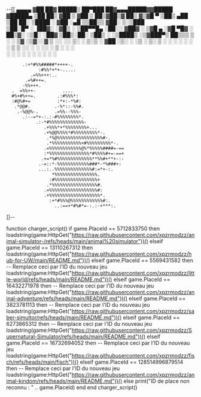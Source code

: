 --[[
 ▄▄▄▄   ▓██   ██▓     █████▒ ██▀███   ██▓▄▄▄█████▓▓█████ 
▓█████▄  ▒██  ██▒   ▓██   ▒ ▓██ ▒ ██▒▓██▒▓  ██▒ ▓▒▓█   ▀ 
▒██▒ ▄██  ▒██ ██░   ▒████ ░ ▓██ ░▄█ ▒▒██▒▒ ▓██░ ▒░▒███   
▒██░█▀    ░ ▐██▓░   ░▓█▒  ░ ▒██▀▀█▄  ░██░░ ▓██▓ ░ ▒▓█  ▄ 
░▓█  ▀█▓  ░ ██▒▓░   ░▒█░    ░██▓ ▒██▒░██░  ▒██▒ ░ ░▒████▒
░▒▓███▀▒   ██▒▒▒     ▒ ░    ░ ▒▓ ░▒▓░░▓    ▒ ░░   ░░ ▒░ ░
▒░▒   ░  ▓██ ░▒░     ░        ░▒ ░ ▒░ ▒ ░    ░     ░ ░  ░
 ░    ░  ▒ ▒ ░░      ░ ░      ░░   ░  ▒ ░  ░         ░   
 ░       ░ ░                   ░      ░              ░  ░
      ░  ░ ░                                              

          .:+*#%%#####*++++-.
                :#%%*+*+-.....
             .=%%+++:..
           .=%#++=.
          -%%+++.
      .  =%%++-          ....
      #%+#%++=.        .:#%%%*:
      :#@%#+=          :*+:-*%#:
       .*@@#.         .-%*::-%%#.
        .-%@@%-.      .=%%--%%%-   
          .:--=*+-:.:-#%%%%%%%%*.                      
               .:-*#%%%%%%%%%%%%%-                     
                  .+%%%*+*%%%%%%%%+...                 
                  .+%@@%%%%*#%%%%%%%%%*-.              
                   .*%@%%%%%%%%%%%%%%%%%#-.            
                   .*%%%%%%%%%%%+#%%%%%%%%%*-.         
                  .=%%%%%%%%%%%%@%*%%%%%####=-==
                  :*%%%%%%%%%%%%%%%*#%%%%#+=-==+
                 .+=*%#%%%%%%%%%%%%%**%%#+**+-:-
                .-=::*-%%%%%%%%%%%%###*-*%###+:
                ...:..%%%%%%%%%%%%%%#:=*+-:.
                     *%%%%%%%%%%%%%%%%.
                    :#%%%%%%%%%%%%%%%%+
                   .*%%%%%%%%%%%%%%%%%#.
                  .=%%%%%%%%%%%%%%%%%%#:
                  .+%%%%%%%%%%%%%%%%%%%*.
                    :+*#%%%@%%%%%%%%%%%%#:.
                      ..:==+*#%#*=-:.:-+***:.

]]--

function charger_script()
    if game.PlaceId == 5712833750 then
        loadstring(game:HttpGet("https://raw.githubusercontent.com/xpzrmodzz/animal-simulator-/refs/heads/main/animal%20simulator"))()
    elseif game.PlaceId == 13110267312 then
        loadstring(game:HttpGet("https://raw.githubusercontent.com/xpzrmodzz/hub-for-UW/main/README.md"))()
    elseif game.PlaceId == 5569431582 then  -- Remplace ceci par l'ID du nouveau jeu
        loadstring(game:HttpGet("https://raw.githubusercontent.com/xpzrmodzz/little-world/refs/heads/main/README.md"))()
    elseif game.PlaceId == 16432271978 then  -- Remplace ceci par l'ID du nouveau jeu
        loadstring(game:HttpGet("https://raw.githubusercontent.com/xpzrmodzz/aninal-adventure/refs/heads/main/README.md"))()
    elseif game.PlaceId == 3823781113 then  -- Remplace ceci par l'ID du nouveau jeu
        loadstring(game:HttpGet("https://raw.githubusercontent.com/xpzrmodzz/saber-simultor/refs/heads/main/README.md"))()
    elseif game.PlaceId == 6273865312 then  -- Remplace ceci par l'ID du nouveau jeu
        loadstring(game:HttpGet("https://raw.githubusercontent.com/xpzrmodzz/Supernatural-Simulator/refs/heads/main/README.md"))()
    elseif game.PlaceId == 16732694052 then  -- Remplace ceci par l'ID du nouveau jeu
        loadstring(game:HttpGet("https://raw.githubusercontent.com/xpzrmodzz/fisch/refs/heads/main/fisch"))()
    elseif game.PlaceId == 128514996879514 then  -- Remplace ceci par l'ID du nouveau jeu
        loadstring(game:HttpGet("https://raw.githubusercontent.com/xpzrmodzz/animal-kindom/refs/heads/main/README.md"))()
    else
        print("ID de place non reconnu : " .. game.PlaceId)
    end
end
charger_script()
